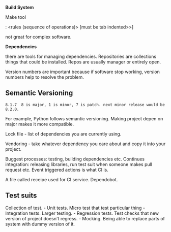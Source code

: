 **Build System**

Make tool

<target>:<dependencies>
    <rules (sequence of operations)> [must be tab indented>>]

not great for complex software. 

**Dependencies**

there are tools for managing dependencies. Repositories are collections things that could be installed. 
Repos are usually manager or entirely open. 

Version numbers are important because if software stop working, version numbers help to resolve the problem. 

## Semantic Versioning

    8.1.7  8 is major, 1 is minor, 7 is patch. next minor release would be 8.2.0. 

For example, Python follows semantic versioning. Making project depen on major makes it more compatible. 

Lock file - list of dependencies you are currently using. 

Vendoring - take whatever dependency you care about and copy it into your project.

Buggest processes: testing, building dependencies etc. Continues integration: releasing libraries, run test suit when someone makes pull request etc. Event triggered actions is what CI is. 

A file called receipe used for CI service. Dependobot. 

## Test suits

Collection of test. 
    - Unit tests. Micro test that test particular thing
    - Integration tests. Larger testing. 
    - Regression tests. Test checks that new version of project doesn't regress.
    - Mocking. Being able to replace parts of system with dummy version of it. 